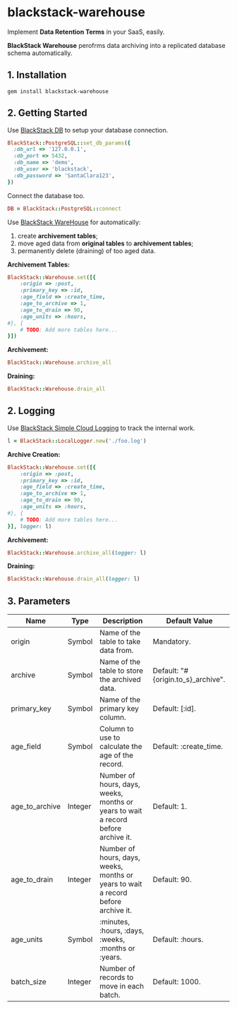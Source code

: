 # blackstack-warehouse

Implement **Data Retention Terms** in your SaaS, easily.

**BlackStack Warehouse** perofrms data archiving into a replicated database schema automatically.

## 1. Installation

```
gem install blackstack-warehouse
```

## 2. Getting Started

Use [BlackStack DB](https://github.com/leandrosardi/blackstack-db) to setup your database connection.

```ruby
BlackStack::PostgreSQL::set_db_params({
  :db_url => '127.0.0.1',
  :db_port => 5432,
  :db_name => 'demo',
  :db_user => 'blackstack',
  :db_password => 'SantaClara123',
})
```

Connect the database too.

```ruby
DB = BlackStack::PostgreSQL::connect
```

Use [BlackStack WareHouse](https://github.com/leandrosardi/blackstack-warehouse) for automatically: 

1. create **archivement tables**; 
2. move aged data from **original tables** to **archivement tables**;
3. permanently delete (draining) of too aged data.

**Archivement Tables:**

```ruby
BlackStack::Warehouse.set([{
    :origin => :post,
    :primary_key => :id, 
    :age_field => :create_time,
    :age_to_archive => 1,
    :age_to_drain => 90,
    :age_units => :hours,
#}, {
    # TODO: Add more tables here...
}])
```

**Archivement:**

```ruby
BlackStack::Warehouse.archive_all
```

**Draining:**

```ruby
BlackStack::Warehouse.drain_all
```

## 2. Logging

Use [BlackStack Simple Cloud Logging](https://github.com/leandrosardi/simple_cloud_logging) to track the internal work.

```ruby
l = BlackStack::LocalLogger.new('./foo.log')
```

**Archive Creation:**

```ruby
BlackStack::Warehouse.set([{
    :origin => :post,
    :primary_key => :id, 
    :age_field => :create_time,
    :age_to_archive => 1,
    :age_to_drain => 90,
    :age_units => :hours,
#}, {
    # TODO: Add more tables here...
}], logger: l)
```

**Archivement:**

```ruby
BlackStack::Warehouse.archive_all(logger: l)
```

**Draining:**

```ruby
BlackStack::Warehouse.drain_all(logger: l)
```

## 3. Parameters

| Name           | Type    | Description                                                                       | Default Value                      |
|----------------|---------|-----------------------------------------------------------------------------------|------------------------------------|
| origin         | Symbol  | Name of the table to take data from.                                              | Mandatory.                         |
| archive        | Symbol  | Name of the table to store the archived data.                                              | Default: "#{origin.to_s}_archive". |
| primary_key    | Symbol  | Name of the primary key column.                                                   | Default: [:id].                    |
| age_field      | Symbol  | Column to use to calculate the age of the record.                                 | Default: :create_time.             |
| age_to_archive | Integer | Number of hours, days, weeks, months or years to wait a record before archive it. | Default: 1.                        |
| age_to_drain   | Integer | Number of hours, days, weeks, months or years to wait a record before archive it. | Default: 90.                       |
| age_units      | Symbol  | :minutes, :hours, :days, :weeks, :months or :years.                               | Default: :hours.                   |
| batch_size     | Integer | Number of records to move in each batch.                                          | Default: 1000.                     |